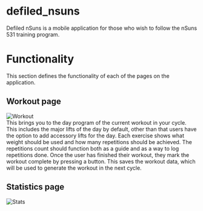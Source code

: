 # defiled_nsuns

Defiled nSuns is a mobile application for those who wish to follow the nSuns 531 training program.

# Functionality

This section defines the functionality of each of the pages on the application.

## Workout page
![Workout](https://i.imgur.com/kKL2Lvr.png)  
This brings you to the day program of the current workout in your cycle. This includes the major lifts of the day by default, other than that users have the option to add accessory lifts for the day. Each exercise shows what weight should be used and how many repetitions should be achieved. The repetitions count should function both as a guide and as a way to log repetitions done. Once the user has finished their workout, they mark the workout complete by pressing a button. This saves the workout data, which will be used to generate the workout in the next cycle.

## Statistics page
![Stats](https://i.imgur.com/0e80kJ6.png)
